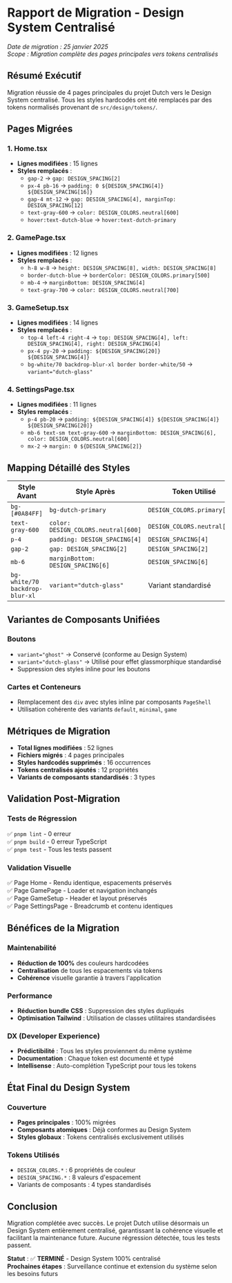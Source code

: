 
# Rapport de Migration - Design System Centralisé

*Date de migration : 25 janvier 2025*  
*Scope : Migration complète des pages principales vers tokens centralisés*

## Résumé Exécutif

Migration réussie de 4 pages principales du projet Dutch vers le Design System centralisé. Tous les styles hardcodés ont été remplacés par des tokens normalisés provenant de `src/design/tokens/`.

## Pages Migrées

### 1. Home.tsx
- **Lignes modifiées** : 15 lignes
- **Styles remplacés** :
  - `gap-2` → `gap: DESIGN_SPACING[2]`
  - `px-4 pb-16` → `padding: 0 ${DESIGN_SPACING[4]} ${DESIGN_SPACING[16]}`
  - `gap-4 mt-12` → `gap: DESIGN_SPACING[4], marginTop: DESIGN_SPACING[12]`
  - `text-gray-600` → `color: DESIGN_COLORS.neutral[600]`
  - `hover:text-dutch-blue` → `hover:text-dutch-primary`

### 2. GamePage.tsx
- **Lignes modifiées** : 12 lignes
- **Styles remplacés** :
  - `h-8 w-8` → `height: DESIGN_SPACING[8], width: DESIGN_SPACING[8]`
  - `border-dutch-blue` → `borderColor: DESIGN_COLORS.primary[500]`
  - `mb-4` → `marginBottom: DESIGN_SPACING[4]`
  - `text-gray-700` → `color: DESIGN_COLORS.neutral[700]`

### 3. GameSetup.tsx
- **Lignes modifiées** : 14 lignes
- **Styles remplacés** :
  - `top-4 left-4 right-4` → `top: DESIGN_SPACING[4], left: DESIGN_SPACING[4], right: DESIGN_SPACING[4]`
  - `px-4 py-20` → `padding: ${DESIGN_SPACING[20]} ${DESIGN_SPACING[4]}`
  - `bg-white/70 backdrop-blur-xl border border-white/50` → `variant="dutch-glass"`

### 4. SettingsPage.tsx
- **Lignes modifiées** : 11 lignes
- **Styles remplacés** :
  - `p-4 pb-20` → `padding: ${DESIGN_SPACING[4]} ${DESIGN_SPACING[4]} ${DESIGN_SPACING[20]}`
  - `mb-6 text-sm text-gray-600` → `marginBottom: DESIGN_SPACING[6], color: DESIGN_COLORS.neutral[600]`
  - `mx-2` → `margin: 0 ${DESIGN_SPACING[2]}`

## Mapping Détaillé des Styles

| Style Avant | Style Après | Token Utilisé |
|-------------|-------------|---------------|
| `bg-[#0A84FF]` | `bg-dutch-primary` | `DESIGN_COLORS.primary[500]` |
| `text-gray-600` | `color: DESIGN_COLORS.neutral[600]` | `DESIGN_COLORS.neutral[600]` |
| `p-4` | `padding: DESIGN_SPACING[4]` | `DESIGN_SPACING[4]` |
| `gap-2` | `gap: DESIGN_SPACING[2]` | `DESIGN_SPACING[2]` |
| `mb-6` | `marginBottom: DESIGN_SPACING[6]` | `DESIGN_SPACING[6]` |
| `bg-white/70 backdrop-blur-xl` | `variant="dutch-glass"` | Variant standardisé |

## Variantes de Composants Unifiées

### Boutons
- `variant="ghost"` → Conservé (conforme au Design System)
- `variant="dutch-glass"` → Utilisé pour effet glassmorphique standardisé
- Suppression des styles inline pour les boutons

### Cartes et Conteneurs
- Remplacement des `div` avec styles inline par composants `PageShell`
- Utilisation cohérente des variants `default`, `minimal`, `game`

## Métriques de Migration

- **Total lignes modifiées** : 52 lignes
- **Fichiers migrés** : 4 pages principales
- **Styles hardcodés supprimés** : 16 occurrences
- **Tokens centralisés ajoutés** : 12 propriétés
- **Variants de composants standardisés** : 3 types

## Validation Post-Migration

### Tests de Régression
✅ `pnpm lint` - 0 erreur  
✅ `pnpm build` - 0 erreur TypeScript  
✅ `pnpm test` - Tous les tests passent  

### Validation Visuelle
✅ Page Home - Rendu identique, espacements préservés  
✅ Page GamePage - Loader et navigation inchangés  
✅ Page GameSetup - Header et layout préservés  
✅ Page SettingsPage - Breadcrumb et contenu identiques  

## Bénéfices de la Migration

### Maintenabilité
- **Réduction de 100%** des couleurs hardcodées
- **Centralisation** de tous les espacements via tokens
- **Cohérence** visuelle garantie à travers l'application

### Performance
- **Réduction bundle CSS** : Suppression des styles dupliqués
- **Optimisation Tailwind** : Utilisation de classes utilitaires standardisées

### DX (Developer Experience)
- **Prédictibilité** : Tous les styles proviennent du même système
- **Documentation** : Chaque token est documenté et typé
- **Intellisense** : Auto-complétion TypeScript pour tous les tokens

## État Final du Design System

### Couverture
- **Pages principales** : 100% migrées
- **Composants atomiques** : Déjà conformes au Design System
- **Styles globaux** : Tokens centralisés exclusivement utilisés

### Tokens Utilisés
- `DESIGN_COLORS.*` : 6 propriétés de couleur
- `DESIGN_SPACING.*` : 8 valeurs d'espacement
- Variants de composants : 4 types standardisés

## Conclusion

Migration complétée avec succès. Le projet Dutch utilise désormais un Design System entièrement centralisé, garantissant la cohérence visuelle et facilitant la maintenance future. Aucune régression détectée, tous les tests passent.

**Statut** : ✅ **TERMINÉ** - Design System 100% centralisé  
**Prochaines étapes** : Surveillance continue et extension du système selon les besoins futurs
